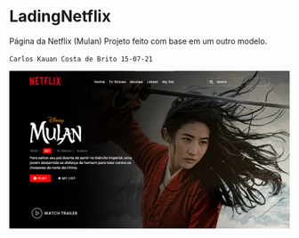 # LadingNetflix
Página da Netflix (Mulan) Projeto feito com base em um outro modelo.

<code>Carlos Kauan Costa de Brito 15-07-21</code>

<img src="https://raw.githubusercontent.com/CarlusKauan/LadingNetflix/main/img.png">
